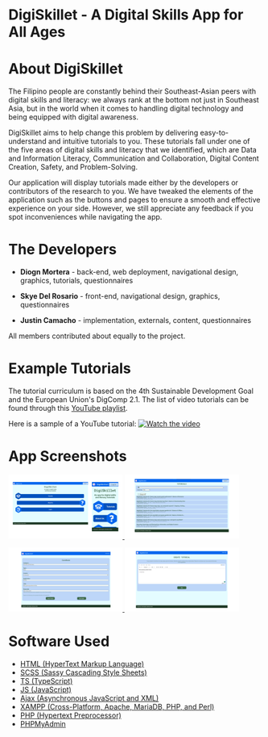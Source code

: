 # DigiSkillet - A Digital Skills App for All Ages

# About DigiSkillet
The Filipino people are constantly behind their Southeast-Asian peers with digital skills and literacy: we always rank at the bottom not just in Southeast Asia, but in the world when it comes to handling digital technology and being equipped with digital awareness. 

DigiSkillet aims to help change this problem by delivering easy-to-understand and intuitive tutorials to you. These tutorials fall under one of the five areas of digital skills and literacy that we identified, which are Data and Information Literacy, Communication and Collaboration, Digital Content Creation, Safety, and Problem-Solving.

Our application will display tutorials made either by the developers or contributors of the research to you. We have tweaked the elements of the application such as the buttons and pages to ensure a smooth and effective experience on your side. However, we still appreciate any feedback if you spot inconveniences while navigating the app.

# The Developers

- **Diogn Mortera** - back-end, web deployment, navigational design, graphics, tutorials, questionnaires

- **Skye Del Rosario** - front-end, navigational design, graphics, questionnaires

- **Justin Camacho** - implementation, externals, content, questionnaires
  
All members contributed about equally to the project.

# Example Tutorials

The tutorial curriculum is based on the 4th Sustainable Development Goal and the European Union's DigComp 2.1.
The list of video tutorials can be found through this [YouTube playlist](https://www.youtube.com/playlist?list=PLrUG25rc9hfcPWOKPDNEnHhf50VVNUuUC).

Here is a sample of a YouTube tutorial:
[![Watch the video](https://img.youtube.com/vi/3yrBK2tm3WQ/maxresdefault.jpg)](https://youtu.be/3yrBK2tm3WQ)

# App Screenshots

<p float="center">
  <a href="https://github.com/mortrpestl/digiskillet-app/blob/main/app-screenshots/30.png">
    <img src="https://raw.githubusercontent.com/mortrpestl/digiskillet-app/main/app-screenshots/1.png" width="45%" />
  </a>
  <a href="https://github.com/mortrpestl/digiskillet-app/blob/main/app-screenshots/31.png">
    <img src="https://raw.githubusercontent.com/mortrpestl/digiskillet-app/main/app-screenshots/2.png" width="45%" />
  </a>
</p>

<p float="center">
  <a href="https://github.com/mortrpestl/digiskillet-app/blob/main/app-screenshots/32.png">
    <img src="https://raw.githubusercontent.com/mortrpestl/digiskillet-app/main/app-screenshots/3.png" width="45%" />
  </a>
  <a href="https://github.com/mortrpestl/digiskillet-app/blob/main/app-screenshots/33.png">
    <img src="https://raw.githubusercontent.com/mortrpestl/digiskillet-app/main/app-screenshots/4.png" width="45%" />
  </a>
</p>

# Software Used
- [HTML (HyperText Markup Language)](https://developer.mozilla.org/en-US/docs/Web/HTML)
- [SCSS (Sassy Cascading Style Sheets)](https://sass-lang.com/)
- [TS (TypeScript)](https://www.typescriptlang.org/)
- [JS (JavaScript)](https://developer.mozilla.org/en-US/docs/Web/JavaScript)
- [Ajax (Asynchronous JavaScript and XML)](https://developer.mozilla.org/en-US/docs/Web/Guide/AJAX)
- [XAMPP (Cross-Platform, Apache, MariaDB, PHP, and Perl)](https://www.apachefriends.org/index.html)
- [PHP (Hypertext Preprocessor)](https://www.php.net/)
- [PHPMyAdmin](https://www.phpmyadmin.net/)

